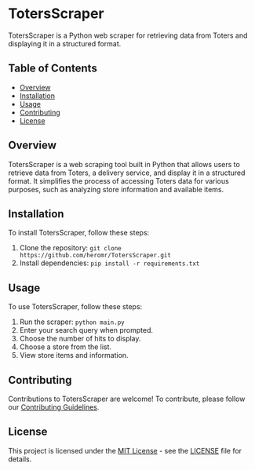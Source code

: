<h1>TotersScraper</h1>

<p>TotersScraper is a Python web scraper for retrieving data from Toters and displaying it in a structured format.</p>

<h2>Table of Contents</h2>

<ul>
  <li><a href="#overview">Overview</a></li>
  <li><a href="#installation">Installation</a></li>
  <li><a href="#usage">Usage</a></li>
  <li><a href="#contributing">Contributing</a></li>
  <li><a href="#license">License</a></li>
</ul>

<h2 id="overview">Overview</h2>

<p>TotersScraper is a web scraping tool built in Python that allows users to retrieve data from Toters, a delivery service, and display it in a structured format. It simplifies the process of accessing Toters data for various purposes, such as analyzing store information and available items.</p>

<h2 id="installation">Installation</h2>

<p>To install TotersScraper, follow these steps:
<ol>
  <li>Clone the repository: <code>git clone https://github.com/heromr/TotersScraper.git</code></li>
  <li>Install dependencies: <code>pip install -r requirements.txt</code></li>
</ol>
</p>

<h2 id="usage">Usage</h2>

<p>To use TotersScraper, follow these steps:
<ol>
  <li>Run the scraper: <code>python main.py</code></li>
  <li>Enter your search query when prompted.</li>
  <li>Choose the number of hits to display.</li>
  <li>Choose a store from the list.</li>
  <li>View store items and information.</li>
</ol>
</p>

<h2 id="contributing">Contributing</h2>

<p>Contributions to TotersScraper are welcome! To contribute, please follow our <a href="CONTRIBUTING.md">Contributing Guidelines</a>.</p>

<h2 id="license">License</h2>

<p>This project is licensed under the <a href="LICENSE">MIT License</a> - see the <a href="LICENSE">LICENSE</a> file for details.</p>
